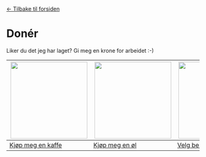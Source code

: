 [<- Tilbake til forsiden](https://github.com/roverelk/Preferansevalg_VelferdstingetVest)


# Donér

Liker du det jeg har laget? Gi meg en krone for arbeidet :-)

|<img src="https://pbs.twimg.com/profile_images/892342855943036928/YBSKHYbA_400x400.jpg" width="200" height="200" align="right">|<img src="https://pbs.twimg.com/profile_images/892342855943036928/YBSKHYbA_400x400.jpg" width="200" height="200" align="right">|<img src="https://pbs.twimg.com/profile_images/892342855943036928/YBSKHYbA_400x400.jpg" width="200" height="200" align="right">|
|---|---|---|
|[Kjøp meg en kaffe](https://paypal.me/eirikkjevik/50)|[Kjøp meg en øl](https://paypal.me/eirikkjevik/50)|[Velg beløp](https://paypal.me/eirikkjevik/)|
